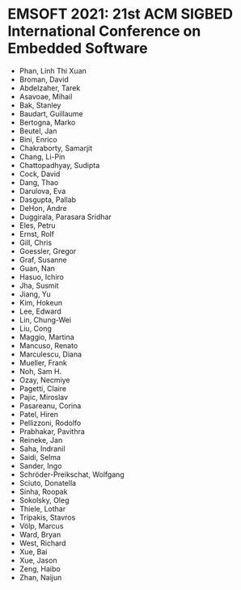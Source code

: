 # EMSOFT 2021: 21st ACM SIGBED International Conference on Embedded Software
* Phan, Linh Thi Xuan
* Broman, David
* Abdelzaher, Tarek
* Asavoae, Mihail
* Bak, Stanley
* Baudart, Guillaume
* Bertogna, Marko
* Beutel, Jan
* Bini, Enrico
* Chakraborty, Samarjit
* Chang, Li-Pin
* Chattopadhyay, Sudipta
* Cock, David
* Dang, Thao
* Darulova, Eva
* Dasgupta, Pallab
* DeHon, Andre
* Duggirala, Parasara Sridhar
* Eles, Petru
* Ernst, Rolf
* Gill, Chris
* Goessler, Gregor
* Graf, Susanne
* Guan, Nan
* Hasuo, Ichiro
* Jha, Susmit
* Jiang, Yu
* Kim, Hokeun
* Lee, Edward
* Lin, Chung-Wei
* Liu, Cong
* Maggio, Martina
* Mancuso, Renato
* Marculescu, Diana
* Mueller, Frank
* Noh, Sam H.
* Ozay, Necmiye
* Pagetti, Claire
* Pajic, Miroslav
* Pasareanu, Corina
* Patel, Hiren
* Pellizzoni, Rodolfo
* Prabhakar, Pavithra
* Reineke, Jan
* Saha, Indranil
* Saidi, Selma
* Sander, Ingo
* Schröder-Preikschat, Wolfgang
* Sciuto, Donatella
* Sinha, Roopak
* Sokolsky, Oleg
* Thiele, Lothar
* Tripakis, Stavros
* Völp, Marcus
* Ward, Bryan
* West, Richard
* Xue, Bai
* Xue, Jason
* Zeng, Haibo
* Zhan, Naijun
